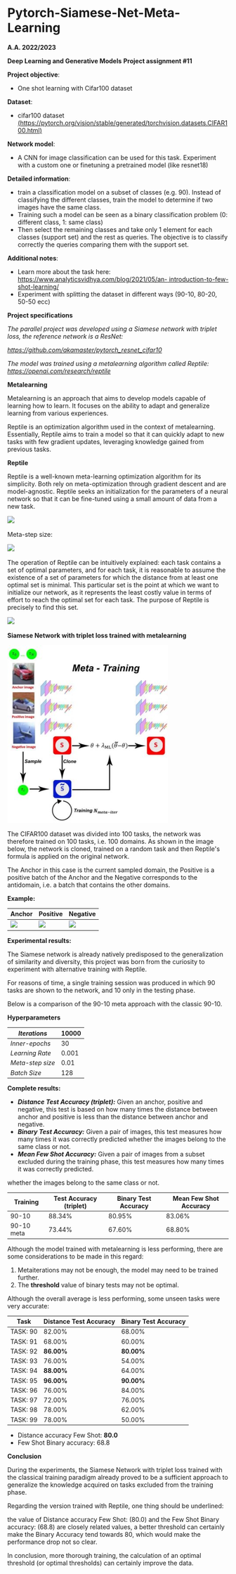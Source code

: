 # Pytorch-Siamese-Net-Meta-Learning
﻿**A.A. 2022/2023**  

**Deep Learning and Generative Models**  **Project assignment #11** 

**Project objective**:   

- One shot learning with Cifar100 dataset

**Dataset**:   

- cifar100 dataset [(https://pytorch.org/vision/stable/generated/torchvision.datasets.CIFAR100.html)](https://pytorch.org/vision/stable/generated/torchvision.datasets.CIFAR100.html)  

**Network model**:   

- A CNN for image classification can be used for this task. Experiment with a custom one or finetuning a pretrained model (like resnet18) 

**Detailed information**:   

- train a classification model on a subset of classes (e.g. 90). Instead of classifying the different classes, train the model to determine if two images have the same class.
- Training such a model can be seen as a binary classification problem (0: different class, 1: same class)
- Then select the remaining classes and take only 1 element for each classes (support set) and the rest as queries. The objective is to classify correctly the queries comparing them with the support set.  

**Additional notes**:  

- Learn more about the task here:[ https://www.analyticsvidhya.com/blog/2021/05/an- introduction-to-few-shot-learning/ ](https://www.analyticsvidhya.com/blog/2021/05/an-introduction-to-few-shot-learning/)
- Experiment with splitting the dataset in different ways (90-10, 80-20, 50-50 ecc)

**Project specifications** 

*The parallel project was developed using a Siamese network with triplet loss, the reference network is a ResNet:* 

[*https://github.com/akamaster/pytorch_resnet_cifar10* ](https://github.com/akamaster/pytorch_resnet_cifar10)

*The model was trained using a metalearning algorithm called Reptile: https://openai.com/research/reptile* 

**Metalearning** 

Metalearning is an approach that aims to develop models capable of learning how to learn. It focuses on the ability to adapt and generalize learning from various experiences. 

Reptile is an optimization algorithm used in the context of metalearning. Essentially, Reptile aims to train a model so that it can quickly adapt to new tasks with few gradient updates, leveraging knowledge gained from previous tasks. 

**Reptile**

Reptile is a well-known meta-learning optimization algorithm for its simplicity. Both rely on meta-optimization through gradient descent and are model-agnostic. Reptile seeks an initialization for the parameters of a neural network so that it can be fine-tuned using a small amount of data from a new task.  

![](https://raw.githubusercontent.com/NicelyCla/Pytorch-Siamese-Net-Meta-Learning/main/Images/reptile1.png)

Meta-step size: 

![](https://raw.githubusercontent.com/NicelyCla/Pytorch-Siamese-Net-Meta-Learning/main/Images/reptile2.png)

The operation of Reptile can be intuitively explained: each task contains a set of optimal parameters, and for each task, it is reasonable to assume the existence of a set of parameters for which the distance from at least one optimal set is minimal. This particular set is the point at which we want to initialize our network, as it represents the least costly value in terms of effort to reach the optimal set for each task. The purpose of Reptile is precisely to find this set. 

![](https://raw.githubusercontent.com/NicelyCla/Pytorch-Siamese-Net-Meta-Learning/main/Images/reptile3.png)

**Siamese Network with triplet loss trained with metalearning** 

![](https://raw.githubusercontent.com/NicelyCla/Pytorch-Siamese-Net-Meta-Learning/main/Images/metatraining.jpeg)

The CIFAR100 dataset was divided into 100 tasks, the network was therefore trained on 100 tasks, i.e. 100 domains. As shown in the image below, the network is cloned, trained on a random task and then Reptile's formula is applied on the original network. 

The Anchor in this case is the current sampled domain, the Positive is a positive batch of the Anchor and the Negative corresponds to the antidomain, i.e. a batch that contains the other domains. 

**Example:**

| Anchor | Positive | Negative |
|--------|----------|----------|
| ![](https://raw.githubusercontent.com/NicelyCla/Pytorch-Siamese-Net-Meta-Learning/main/Images/anchor.png) | ![](https://raw.githubusercontent.com/NicelyCla/Pytorch-Siamese-Net-Meta-Learning/main/Images/positive.png) | ![](https://raw.githubusercontent.com/NicelyCla/Pytorch-Siamese-Net-Meta-Learning/main/Images/negative.png) |


**Experimental results:** 

The Siamese network is already natively predisposed to the generalization of similarity and diversity, this project was born from the curiosity to experiment with alternative training with Reptile. 

For reasons of time, a single training session was produced in which 90 tasks are shown to the network, and 10 only in the testing phase. 

Below is a comparison of the 90-10 meta approach with the classic 90-10. 

**Hyperparameters** 

|*Iterations* |10000 |
| - | - |
|*Inner-epochs* |30 |
|*Learning Rate* |0\.001 |
|*Meta-step size* |0\.01 |
|*Batch Size* |128 |

**Complete results:** 

- ***Distance Test Accuracy (triplet):*** Given an anchor, positive and negative, this test is based on how many times the distance between anchor and positive is less than the distance between anchor and negative.
- ***Binary Test Accuracy:*** Given a pair of images, this test measures how many times it was correctly predicted whether the images belong to the same class or not.
- ***Mean Few Shot Accuracy:*** Given a pair of images from a subset excluded during the training phase, this test measures how many times it was correctly predicted.

whether the images belong to the same class or not.

|**Training** |**Test Accuracy (triplet)** |**Binary Test Accuracy** |**Mean Few Shot Accuracy** |
| - | - | - | - |
|90-10 |88\.34% |80\.95% |83\.06% |
|90-10 meta |73\.44% |67\.60% |68\.80% |

Although the model trained with metalearning is less performing, there are some considerations to be made in this regard: 

1. Metaiterations may not be enough, the model may need to be trained further. 
1. The **threshold** value of binary tests may not be optimal. 

Although the overall average is less performing, some unseen tasks were very accurate: 

| Task  | Distance Test Accuracy | Binary Test Accuracy |
|-------|------------------------|----------------------|
| TASK: 90  | 82.00%                | 68.00%               |
| TASK: 91  | 68.00%                | 60.00%               |
| TASK: 92  | **86.00%**            | **80.00%**           |
| TASK: 93  | 76.00%                | 54.00%               |
| TASK: 94  | **88.00%**            | 64.00%               |
| TASK: 95  | **96.00%**            | **90.00%**           |
| TASK: 96  | 76.00%                | 84.00%               |
| TASK: 97  | 72.00%                | 76.00%               |
| TASK: 98  | 78.00%                | 62.00%               |
| TASK: 99  | 78.00%                | 50.00%               |

- Distance accuracy Few Shot: **80.0**
- Few Shot Binary accuracy: 68.8

**Conclusion** 

During the experiments, the Siamese Network with triplet loss trained with the classical training paradigm already proved to be a sufficient approach to generalize the knowledge acquired on tasks excluded from the training phase. 

Regarding the version trained with Reptile, one thing should be underlined: 

the value of Distance accuracy Few Shot: (80.0) and the Few Shot Binary accuracy: (68.8) are closely related values, a better threshold can certainly make the Binary Accuracy tend towards 80, which would make the performance drop not so clear. 

In conclusion, more thorough training, the calculation of an optimal threshold (or optimal thresholds) can certainly improve the data. 
